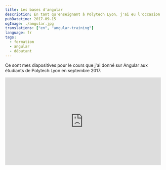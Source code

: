 ```yaml
---
title: Les bases d'angular
description: En tant qu'enseignant à Polytech Lyon, j'ai eu l'occasion de donner un cours sur Angular en tant qu'initiation. Voici les diapositives réalisées avec RevealJS.
pubDatetime: 2017-09-15
ogImage: ./angular.jpg
translations: ["en", "angular-training"]
language: fr
tags:
  - formation
  - angular
  - débutant
---
```


Ce sont mes diapositives pour le cours que j'ai donné sur Angular aux étudiants de Polytech Lyon en septembre 2017.

<div style="position:relative;height:0;padding-bottom:56.25%">
<iframe src="https://slashgear.github.io/angular-basics/#/" width="640" height="360" frameborder="0" style="position:absolute;width:100%;height:100%;left:0" allowfullscreen></iframe>
</div>
